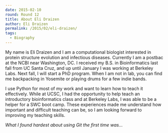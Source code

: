 ```yaml
---
date: 2015-02-10
round: Round 12
title: About Eli Draizen
author: Eli Draizen
permalink: /2015/02/eli-draizen/
tags:
  - Biography
---
```

My name is Eli Draizen and I am a computational biologist interested in protein structure evolution and infectious diseases. Currently I am a postbac at the NCBI near Washington, DC. I received my B.S. in Bioinformatics last fall from UC Santa Cruz, and up until January I was working at Berkeley Labs. Next fall, I will start a PhD program. When I am not in lab, you can find me backpacking in Yosemite or playing drums for a few indie bands.

I use Python for most of my work and want to learn how to teach it effectively. While at UCSC, I had the opportunity to help teach an introductory bioinformatics class and at Berkeley Labs, I was able to be a helper for a SWC boot camp. These experiences made me understand how important and difficult teaching can be, so I am looking forward to improving my teaching skills.

*What I found hardest about using Git the first time was...*
